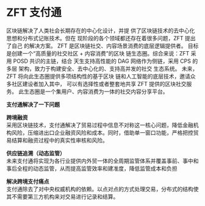 # ZFT 支付通

区块链解决了人类社会长期存在的中心化设计，并提 供了区块链技术的去中心化思想和分布式记账技术。但在 现阶段的各个领域都还存在着很多问题，ZFT 提出了自己 的解决方案。 ZFT 是区块链社交、内容场景消费的底层逻辑提供者。 目标是创建一个“高质量的社交社区 + 内容消费”的区块 链生态圈。综合来说：ZFT 采用 POSD 共识的主链，结合 天生支持高性能的 DAG 网络作为侧链，采用 CPS 的多层 架构，致力于构建安全、去中心化的、支持高并发的社交 生态系统。 未来，ZFT 将向此生态圈提供多项结构性的基于区块 链和人工智能的底层技术，邀请众多社区建设者加入其中， 可以有选择性或者整套地共享 ZFT 提供的区块社交服务。 此生态圈是一个集用户、内容消费为一体的社交内容分享平台。

<b>支付通解决了一下问题</b>

<b>跨境融资</b><br>
采用区块链技术，支付通解决了贸易过程中信息不对称这一核心问题，降低金融机构风险，压缩进出口企业融资风险和成本。同时，借助单一窗口功能，严格把控贸易结算和融资过程中的真实性审核和风险。

<b>供应链追溯（动态监管）</b><br>
未来支付通将实现为各行业提供内外贸一体的全周期监管体系并覆盖事前、事中和事后全程的动态监管，从而提高监管效率和建准度，降低监管成本和负担

<b>解决跨境支付痛点</b><br>
支付通除去了对中央权威机构的依赖。以点对点的方式处理交易，分布式的结构使其不需要第三方机构来对交易进行记录和结算。

